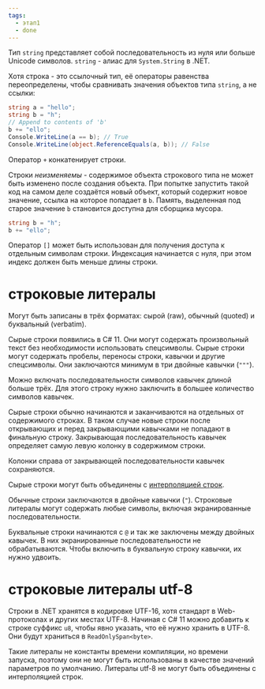 ```yaml
---
tags:
  - этап1
  - done
---
```

Тип `string` представляет собой последовательность из нуля или больше Unicode символов. `string` - алиас для `System.String` в .NET.

Хотя строка - это ссылочный тип, её операторы равенства переопределены, чтобы сравнивать значения объектов типа `string`, а не ссылки:

```cs
string a = "hello";
string b = "h";
// Append to contents of 'b'
b += "ello";
Console.WriteLine(a == b); // True
Console.WriteLine(object.ReferenceEquals(a, b)); // False
```

Оператор `+` конкатенирует строки.

Строки *неизменяемы* - содержимое объекта строкового типа не может быть изменено после создания объекта. При попытке запустить такой код на самом деле создаётся новый объект, который содержит новое значение, ссылка на которое попадает в `b`. Память, выделенная под старое значение `b` становится доступна для сборщика мусора.

```cs
string b = "h";
b += "ello";
```

Оператор `[]` может быть использован для получения доступа к отдельным символам строки. Индексация начинается с нуля, при этом индекс должен быть меньше длины строки.

# строковые литералы

Могут быть записаны в трёх форматах: сырой (raw), обычный (quoted) и буквальный (verbatim). 

Сырые строки появились в C# 11. Они могут содержать произвольный текст без необходимости использовать спецсимволы. Сырые строки могут содержать пробелы, переносы строки, кавычки и другие спецсимволы. Они заключаются минимум в три двойные кавычки (`"""`).

Можно включать последовательности символов кавычек длиной больше трёх. Для этого строку нужно заключить в большее количество символов кавычек.

Сырые строки обычно начинаются и заканчиваются на отдельных от содержимого строках. В таком случае новые строки после открывающих и перед закрывающими кавычками не попадают в финальную строку. Закрывающая последовательность кавычек определяет самую левую колонку в содержимом строки.

Колонки справа от закрывающей последовательности кавычек сохраняются.

Сырые строки могут быть объединены с [интерполяцией строк](Интерполяция%20строк.md).

Обычные строки заключаются в двойные кавычки (`"`). Строковые литералы могут содержать любые символы, включая экранированные последовательности.

Буквальные строки начинаются с `@` и так же заключены между двойных кавычек. В них экранированные последовательности не обрабатываются. Чтобы включить в буквальную строку кавычки, их нужно удвоить.

# строковые литералы utf-8

Строки в .NET хранятся в кодировке UTF-16, хотя стандарт в Web-протоколах и других местах UTF-8. Начиная с C# 11 можно добавить к строке суффикс `u8`, чтобы явно указать, что её нужно хранить в UTF-8. Они будут храниться в `ReadOnlySpan<byte>`.

Такие литералы не константы времени компиляции, но времени запуска, поэтому они не могут быть использованы в качестве значений параметров по умолчанию. Литералы utf-8 не могут быть объединены с интерполяцией строк.